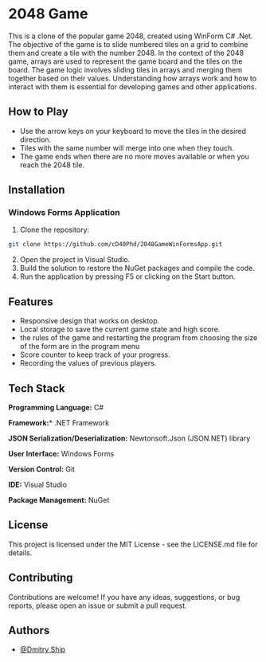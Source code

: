 # 2048 Game

This is a clone of the popular game 2048, created using WinForm C# .Net. The objective of the game is to slide numbered tiles on a grid to combine them and create a tile with the number 2048. In the context of the 2048 game, arrays are used to represent the game board and the tiles on the board. The game logic involves sliding tiles in arrays and merging them together based on their values. Understanding how arrays work and how to interact with them is essential for developing games and other applications.

## How to Play

- Use the arrow keys on your keyboard to move the tiles in the desired direction.
- Tiles with the same number will merge into one when they touch.
- The game ends when there are no more moves available or when you reach the 2048 tile.

## Installation
### Windows Forms Application

1. Clone the repository:
  ```bash
  git clone https://github.com/cD40Phd/2048GameWinFormsApp.git
  ```
2. Open the project in Visual Studio.
3. Build the solution to restore the NuGet packages and compile the code.
4. Run the application by pressing F5 or clicking on the Start button.

## Features

- Responsive design that works on desktop.
- Local storage to save the current game state and high score.
- the rules of the game and restarting the program from choosing the size of the form are in the program menu
- Score counter to keep track of your progress. 
- Recording the values of previous players.

## Tech Stack

**Programming Language:** C#

**Framework:*** .NET Framework

**JSON Serialization/Deserialization:** Newtonsoft.Json (JSON.NET) library

**User Interface:** Windows Forms

**Version Control:** Git

**IDE:** Visual Studio

**Package Management:** NuGet

## License

This project is licensed under the MIT License - see the LICENSE.md file for details.

## Contributing

Contributions are welcome! If you have any ideas, suggestions, or bug reports, please open an issue or submit a pull request.


## Authors

- [@Dmitry Ship](https://github.com/cD40Phd)